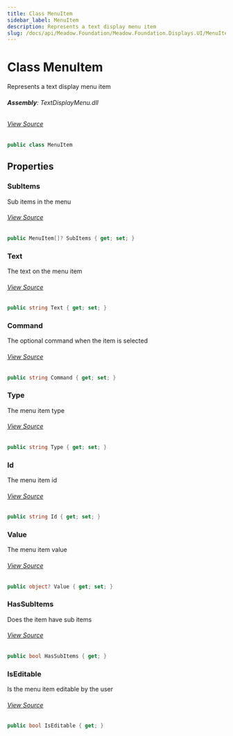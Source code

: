 ```yaml
---
title: Class MenuItem
sidebar_label: MenuItem
description: Represents a text display menu item
slug: /docs/api/Meadow.Foundation/Meadow.Foundation.Displays.UI/MenuItem
---
```

# Class MenuItem
Represents a text display menu item

###### **Assembly**: TextDisplayMenu.dll
###### [View Source](https://github.com/WildernessLabs/Meadow.Foundation.git/blob/develop/Source/Meadow.Foundation.Libraries_and_Frameworks/Displays.TextDisplayMenu/Driver/BaseClasses/MenuItem.cs#L7)
```csharp title="Declaration"
public class MenuItem
```
## Properties
### SubItems
Sub items in the menu
###### [View Source](https://github.com/WildernessLabs/Meadow.Foundation.git/blob/develop/Source/Meadow.Foundation.Libraries_and_Frameworks/Displays.TextDisplayMenu/Driver/BaseClasses/MenuItem.cs#L12)
```csharp title="Declaration"
public MenuItem[]? SubItems { get; set; }
```
### Text
The text on the menu item
###### [View Source](https://github.com/WildernessLabs/Meadow.Foundation.git/blob/develop/Source/Meadow.Foundation.Libraries_and_Frameworks/Displays.TextDisplayMenu/Driver/BaseClasses/MenuItem.cs#L17)
```csharp title="Declaration"
public string Text { get; set; }
```
### Command
The optional command when the item is selected
###### [View Source](https://github.com/WildernessLabs/Meadow.Foundation.git/blob/develop/Source/Meadow.Foundation.Libraries_and_Frameworks/Displays.TextDisplayMenu/Driver/BaseClasses/MenuItem.cs#L22)
```csharp title="Declaration"
public string Command { get; set; }
```
### Type
The menu item type
###### [View Source](https://github.com/WildernessLabs/Meadow.Foundation.git/blob/develop/Source/Meadow.Foundation.Libraries_and_Frameworks/Displays.TextDisplayMenu/Driver/BaseClasses/MenuItem.cs#L27)
```csharp title="Declaration"
public string Type { get; set; }
```
### Id
The menu item id
###### [View Source](https://github.com/WildernessLabs/Meadow.Foundation.git/blob/develop/Source/Meadow.Foundation.Libraries_and_Frameworks/Displays.TextDisplayMenu/Driver/BaseClasses/MenuItem.cs#L32)
```csharp title="Declaration"
public string Id { get; set; }
```
### Value
The menu item value
###### [View Source](https://github.com/WildernessLabs/Meadow.Foundation.git/blob/develop/Source/Meadow.Foundation.Libraries_and_Frameworks/Displays.TextDisplayMenu/Driver/BaseClasses/MenuItem.cs#L37)
```csharp title="Declaration"
public object? Value { get; set; }
```
### HasSubItems
Does the item have sub items
###### [View Source](https://github.com/WildernessLabs/Meadow.Foundation.git/blob/develop/Source/Meadow.Foundation.Libraries_and_Frameworks/Displays.TextDisplayMenu/Driver/BaseClasses/MenuItem.cs#L42)
```csharp title="Declaration"
public bool HasSubItems { get; }
```
### IsEditable
Is the menu item editable by the user
###### [View Source](https://github.com/WildernessLabs/Meadow.Foundation.git/blob/develop/Source/Meadow.Foundation.Libraries_and_Frameworks/Displays.TextDisplayMenu/Driver/BaseClasses/MenuItem.cs#L47)
```csharp title="Declaration"
public bool IsEditable { get; }
```
